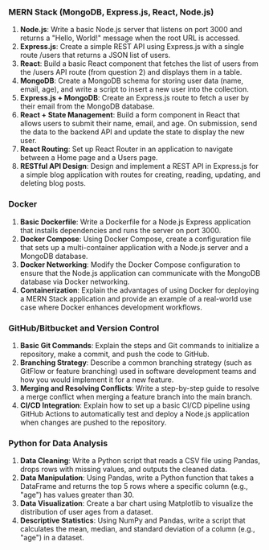 ### **MERN Stack (MongoDB, Express.js, React, Node.js)**

1. **Node.js**: Write a basic Node.js server that listens on port 3000 and returns a "Hello, World!" message when the root URL is accessed.
2. **Express.js**: Create a simple REST API using Express.js with a single route /users that returns a JSON list of users.
3. **React**: Build a basic React component that fetches the list of users from the /users API route (from question 2) and displays them in a table.
4. **MongoDB**: Create a MongoDB schema for storing user data (name, email, age), and write a script to insert a new user into the collection.
5. **Express.js + MongoDB**: Create an Express.js route to fetch a user by their email from the MongoDB database.
6. **React + State Management**: Build a form component in React that allows users to submit their name, email, and age. On submission, send the data to the backend API and update the state to display the new user.
7. **React Routing**: Set up React Router in an application to navigate between a Home page and a Users page.
8. **RESTful API Design**: Design and implement a REST API in Express.js for a simple blog application with routes for creating, reading, updating, and deleting blog posts.

### **Docker**

1. **Basic Dockerfile**: Write a Dockerfile for a Node.js Express application that installs dependencies and runs the server on port 3000.
2. **Docker Compose**: Using Docker Compose, create a configuration file that sets up a multi-container application with a Node.js server and a MongoDB database.
3. **Docker Networking**: Modify the Docker Compose configuration to ensure that the Node.js application can communicate with the MongoDB database via Docker networking.
4. **Containerization**: Explain the advantages of using Docker for deploying a MERN Stack application and provide an example of a real-world use case where Docker enhances development workflows.

### **GitHub/Bitbucket and Version Control**

1. **Basic Git Commands**: Explain the steps and Git commands to initialize a repository, make a commit, and push the code to GitHub.
2. **Branching Strategy**: Describe a common branching strategy (such as GitFlow or feature branching) used in software development teams and how you would implement it for a new feature.
3. **Merging and Resolving Conflicts**: Write a step-by-step guide to resolve a merge conflict when merging a feature branch into the main branch.
4. **CI/CD Integration**: Explain how to set up a basic CI/CD pipeline using GitHub Actions to automatically test and deploy a Node.js application when changes are pushed to the repository.

### **Python for Data Analysis**

1. **Data Cleaning**: Write a Python script that reads a CSV file using Pandas, drops rows with missing values, and outputs the cleaned data.
2. **Data Manipulation**: Using Pandas, write a Python function that takes a DataFrame and returns the top 5 rows where a specific column (e.g., "age") has values greater than 30.
3. **Data Visualization**: Create a bar chart using Matplotlib to visualize the distribution of user ages from a dataset.
4. **Descriptive Statistics**: Using NumPy and Pandas, write a script that calculates the mean, median, and standard deviation of a column (e.g., "age") in a dataset.